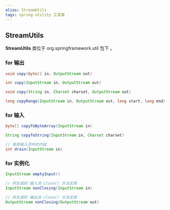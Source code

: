 ```yaml
---
alias: StreamUtils
tags: spring utility 工具类 
---
```


## StreamUtils

**StreamUtils** 类位于 org.springframework.util 包下 。

### for 输出

```java
void copy(byte[] in, OutputStream out)

int copy(InputStream in, OutputStream out)

void copy(String in, Charset charset, OutputStream out)

long copyRange(InputStream in, OutputStream out, long start, long end)
```

### for 输入

```java
byte[] copyToByteArray(InputStream in)

String copyToString(InputStream in, Charset charset)

// 舍弃输入流中的内容
int drain(InputStream in) 
```

### for 实例化

```java
InputStream emptyInput()

// 所生成的 输入流 close() 方法无效
InputStream nonClosing(InputStream in) 

// 所生成的 输出流 close() 方法无效
OutputStream nonClosing(OutputStream out) 
```
